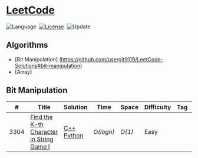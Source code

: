 # [LeetCode](https://leetcode.com/problemset/all/)

![Language](https://img.shields.io/badge/language-Python%20%2F%20Modern%20C++-orange.svg)&nbsp;
[![License](https://img.shields.io/badge/license-MIT-blue.svg)](./LICENSE.md)&nbsp;
![Update](https://img.shields.io/badge/update-weekly-green.svg)&nbsp;

## Algorithms

* [Bit Manipulation] (https://github.com/usergit9119/LeetCode-Solutions#bit-manipulation)
* [Array]

## Bit Manipulation
|  #  | Title           |  Solution       |  Time           | Space           | Difficulty    | Tag          | Note| 
|-----|---------------- | --------------- | --------------- | --------------- | ------------- |--------------|-----|
3304 | [Find the K-th Character in String Game I](https://leetcode.com/problems/find-the-k-th-character-in-string-game-i/description/?envType=problem-list-v2&envId=bit-manipulation) | [C++](./C++/find-the-k-th-character-in-string-game-i.cpp) [Python](./Python3/find-the-k-th-character-in-string-game-i.py) | _O(logn)_ | _O(1)_ | Easy || Bitmasks

